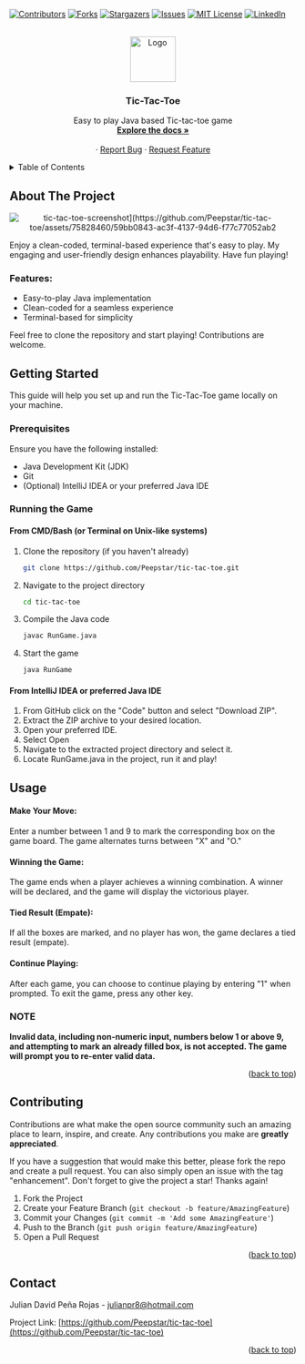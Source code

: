 <a name="readme-top"></a>



<!-- PROJECT SHIELDS -->
<!--
*** I'm using markdown "reference style" links for readability.
*** Reference links are enclosed in brackets [ ] instead of parentheses ( ).
*** See the bottom of this document for the declaration of the reference variables
*** for contributors-url, forks-url, etc. This is an optional, concise syntax you may use.
*** https://www.markdownguide.org/basic-syntax/#reference-style-links
-->
[![Contributors][contributors-shield]][contributors-url]
[![Forks][forks-shield]][forks-url]
[![Stargazers][stars-shield]][stars-url]
[![Issues][issues-shield]][issues-url]
[![MIT License][license-shield]][license-url]
[![LinkedIn][linkedin-shield]][linkedin-url]



<!-- PROJECT LOGO -->
<br />
<div align="center">
  <a href="https://github.com/Peepstar/tic-tac-toe">
    <img src="https://github.com/Peepstar/tic-tac-toe/assets/75828460/357dec3f-3589-468d-a18a-c858091313f7" alt="Logo" width="80" height="80">
  </a>


<h3 align="center">Tic-Tac-Toe</h3>

  <p align="center">
    Easy to play Java based Tic-tac-toe game
    <br />
    <a href="https://github.com/Peepstar/tic-tac-toe/blob/main/README.md"><strong>Explore the docs »</strong></a>
    <br />
    <br />
    ·
    <a href="https://github.com/Peepstar/tic-tac-toe/issues">Report Bug</a>
    ·
    <a href="https://github.com/Peepstar/tic-tac-toe/issues">Request Feature</a>
  </p>
</div>



<!-- TABLE OF CONTENTS -->
<details>
  <summary>Table of Contents</summary>
  <ol>
    <li>
      <a href="#about-the-project">About The Project</a>
    </li>
    <li>
      <a href="#getting-started">Getting Started</a>
      <ul>
        <li><a href="#prerequisites">Prerequisites</a></li>
        <li><a href="#installation">Installation</a></li>
      </ul>
    </li>
    <li><a href="#usage">Usage</a></li>
    <li><a href="#roadmap">Roadmap</a></li>
    <li><a href="#contributing">Contributing</a></li>
    <li><a href="#license">License</a></li>
    <li><a href="#contact">Contact</a></li>
    <li><a href="#acknowledgments">Acknowledgments</a></li>
  </ol>
</details>



<!-- ABOUT THE PROJECT -->
## About The Project

<p align="center">
  <img src="https://github.com/Peepstar/tic-tac-toe/assets/75828460/1e990594-a3ed-4674-8482-71432eaa0436" alt="tic-tac-toe-screenshot](https://github.com/Peepstar/tic-tac-toe/assets/75828460/59bb0843-ac3f-4137-94d6-f77c77052ab2">
</p>

<p>
Enjoy a clean-coded, terminal-based experience that's easy to play. My engaging and user-friendly design  enhances playability. Have fun playing!
</p>

<h3>Features:</h3>
<ul>
  <li>Easy-to-play Java implementation</li>
  <li>Clean-coded for a seamless experience</li>
  <li>Terminal-based for simplicity</li>
</ul>

<p>Feel free to clone the repository and start playing! Contributions are welcome.</p>








<!-- GETTING STARTED -->
## Getting Started

This guide will help you set up and run the Tic-Tac-Toe game locally on your machine.

### Prerequisites

Ensure you have the following installed:

- Java Development Kit (JDK)
- Git
- (Optional) IntelliJ IDEA or your preferred Java IDE

### Running the Game

#### From CMD/Bash (or Terminal on Unix-like systems)

1. Clone the repository (if you haven't already)
   ```bash
   git clone https://github.com/Peepstar/tic-tac-toe.git

2. Navigate to the project directory
   ```bash
   cd tic-tac-toe

3. Compile the Java code
   ```bash
   javac RunGame.java
   
4. Start the game   
   ```bash
   java RunGame
   
#### From IntelliJ IDEA or preferred Java IDE

1. From GitHub click on the "Code" button and select "Download ZIP".
2. Extract the ZIP archive to your desired location.
3. Open your preferred IDE.
4. Select Open
5. Navigate to the extracted project directory and select it.
6. Locate RunGame.java in the project, run it and play! 

<!-- USAGE EXAMPLES -->
## Usage

#### Make Your Move:

Enter a number between 1 and 9 to mark the corresponding box on the game board.
The game alternates turns between "X" and "O."

#### Winning the Game:

The game ends when a player achieves a winning combination.
A winner will be declared, and the game will display the victorious player.

#### Tied Result (Empate):

If all the boxes are marked, and no player has won, the game declares a tied result (empate).

#### Continue Playing:

After each game, you can choose to continue playing by entering "1" when prompted.
To exit the game, press any other key.

### NOTE

**Invalid data, including non-numeric input, numbers below 1 or above 9, and attempting to mark an already filled box, is not accepted. The game will prompt you to re-enter valid data.**

<p align="right">(<a href="#readme-top">back to top</a>)</p>




<!-- CONTRIBUTING -->
## Contributing

Contributions are what make the open source community such an amazing place to learn, inspire, and create. Any contributions you make are **greatly appreciated**.

If you have a suggestion that would make this better, please fork the repo and create a pull request. You can also simply open an issue with the tag "enhancement".
Don't forget to give the project a star! Thanks again!

1. Fork the Project
2. Create your Feature Branch (`git checkout -b feature/AmazingFeature`)
3. Commit your Changes (`git commit -m 'Add some AmazingFeature'`)
4. Push to the Branch (`git push origin feature/AmazingFeature`)
5. Open a Pull Request

<p align="right">(<a href="#readme-top">back to top</a>)</p>



<!-- CONTACT -->
## Contact

Julian David Peña Rojas  - julianpr8@hotmail.com

Project Link: [https://github.com/Peepstar/tic-tac-toe](https://github.com/Peepstar/tic-tac-toe)

<p align="right">(<a href="#readme-top">back to top</a>)</p>






<!-- MARKDOWN LINKS & IMAGES -->
<!-- https://www.markdownguide.org/basic-syntax/#reference-style-links -->
[contributors-shield]: https://img.shields.io/github/contributors/Peepstar/tic-tac-toe.svg?style=for-the-badge
[contributors-url]: https://github.com/Peepstar/tic-tac-toe/graphs/contributors
[forks-shield]: https://img.shields.io/github/forks/Peepstar/tic-tac-toe.svg?style=for-the-badge
[forks-url]: https://github.com/Peepstar/tic-tac-toe/network/members
[stars-shield]: https://img.shields.io/github/stars/Peepstar/tic-tac-toe.svg?style=for-the-badge
[stars-url]: https://github.com/Peepstar/tic-tac-toe/stargazers
[issues-shield]: https://img.shields.io/github/issues/Peepstar/tic-tac-toe.svg?style=for-the-badge
[issues-url]: https://github.com/Peepstar/tic-tac-toe/issues
[license-shield]: https://img.shields.io/github/license/Peepstar/tic-tac-toe.svg?style=for-the-badge
[license-url]: https://github.com/Peepstar/tic-tac-toe/blob/master/LICENSE.txt
[linkedin-shield]: https://img.shields.io/badge/-LinkedIn-black.svg?style=for-the-badge&logo=linkedin&colorB=555
[linkedin-url]: https://linkedin.com/in/julian-peña-java

